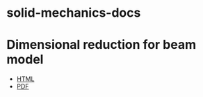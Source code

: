 # solid-mechanics-docs

# Dimensional reduction for beam model
- [HTML](https://html-preview.github.io/?url=https://github.com/solid-mechanics-docs/solid-mechanics-docs/blob/main/beam-dimension-reduction-basic/doc-html/beam-dimension-reduction-basic.html)
- [PDF](https://github.com/solid-mechanics-docs/solid-mechanics-docs/blob/main/beam-dimension-reduction-basic/doc/beam-dimension-reduction-basic.pdf)
